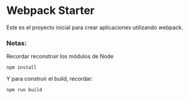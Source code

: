 # Webpack Starter

Este es el proyecto inicial para crear aplicaciones utilizando webpack.

### Notas:
Recordar reconstruir los módulos de Node
```
npm install
```
Y para construir el build, recordar:
```
npm run build
```
